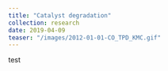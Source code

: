 ```yaml
---
title: "Catalyst degradation"
collection: research
date: 2019-04-09
teaser: "/images/2012-01-01-CO_TPD_KMC.gif"
---
```


test